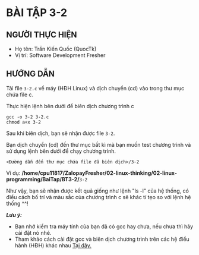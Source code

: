 # BÀI TẬP 3-2

## NGƯỜI THỰC HIỆN

* Họ tên: Trần Kiến Quốc (QuocTk)
* Vị trí: Software Development Fresher

## HƯỚNG DẪN

Tải file `3-2.c` về máy (HĐH Linux) và dịch chuyển (cd) vào trong thư mục chứa file c.

Thực hiện lệnh bên dưới để biên dịch chương trình c
```
gcc -o 3-2 3-2.c
chmod a+x 3-2
```

Sau khi biên dịch, bạn sẽ nhận được file `3-2`.

Bạn dịch chuyển (cd) đến thư mục bất kì mà bạn muốn test chương trình và sử dụng lệnh bên dưới để chạy chương trình.
```
<Đường dẫn đến thư mục chứa file đã biên dịch>/3-2
```

Ví dụ: **/home/cpu11817/ZalopayFresher/02-linux-thinking/02-linux-programming/BaiTap/BT3-2/**`3-2`


Như vậy, bạn sẽ nhận được kết quả giống như lệnh "ls -l" của hệ thống, có điều cách bố trí và màu sắc của chương trình c sẽ khác tí tẹo so với lệnh hệ thống ^^!

***Lưu ý:*** 
* Bạn nhớ kiểm tra máy tính của bạn đã có gcc hay chưa, nếu chưa thì hãy cài đặt nó nhé. 
* Tham khảo cách cài đặt gcc và biên dịch chương trình trên các hệ điều hành (HĐH) khác nhau [Tại đây.](https://www3.ntu.edu.sg/home/ehchua/programming/cpp/gcc_make.html?fbclid=IwAR2rFyspsCxLTxxsgeY2AcsVirWPhE_eXZPUlK_PAbtrQ0bOOmkhlRoOI6o)